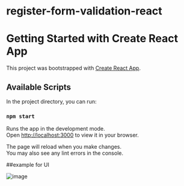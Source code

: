 # register-form-validation-react

# Getting Started with Create React App

This project was bootstrapped with [Create React App](https://github.com/facebook/create-react-app).

## Available Scripts

In the project directory, you can run:

### `npm start`

Runs the app in the development mode.\
Open [http://localhost:3000](http://localhost:3000) to view it in your browser.

The page will reload when you make changes.\
You may also see any lint errors in the console.

##example for UI

![image](https://github.com/printfcom1/register-form-validation-react/assets/61134721/e2c9946b-fee7-45e1-84f2-83d9594d6273)

